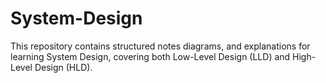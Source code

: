 # System-Design
This repository contains structured notes
diagrams, and explanations for learning System Design, covering both Low-Level Design (LLD) and High-Level Design (HLD).
